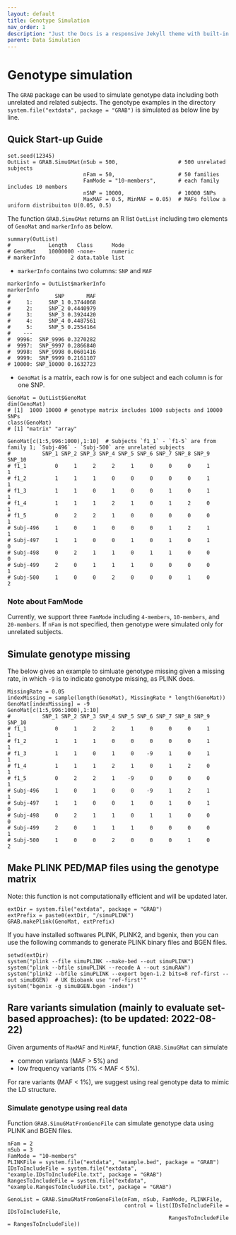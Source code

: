 ```yaml
---
layout: default
title: Genotype Simulation
nav_order: 1
description: "Just the Docs is a responsive Jekyll theme with built-in search that is easily customizable and hosted on GitHub Pages."
parent: Data Simulation
---
```


# Genotype simulation

The ```GRAB``` package can be used to simulate genotype data including both unrelated and related subjects. The genotype examples in the directory ```system.file("extdata", package = "GRAB")``` is simulated as below line by line.       

## Quick Start-up Guide

``` 
set.seed(12345)
OutList = GRAB.SimuGMat(nSub = 500,                   # 500 unrelated subjects
                        nFam = 50,                    # 50 families
                        FamMode = "10-members",       # each family includes 10 members
                        nSNP = 10000,                 # 10000 SNPs
                        MaxMAF = 0.5, MinMAF = 0.05)  # MAFs follow a uniform distribuiton U(0.05, 0.5)
```

The function ```GRAB.SimuGMat``` returns an R list ```OutList``` including two elements of ```GenoMat``` and ```markerInfo``` as below.

```
summary(OutList)
#            Length   Class      Mode   
# GenoMat    10000000 -none-     numeric
# markerInfo        2 data.table list
```

- ```markerInfo``` contains two columns: ```SNP``` and ```MAF```

```
markerInfo = OutList$markerInfo
markerInfo
#              SNP       MAF
#     1:     SNP_1 0.3744068
#     2:     SNP_2 0.4440979
#     3:     SNP_3 0.3924420
#     4:     SNP_4 0.4487561
#     5:     SNP_5 0.2554164
#    ---                    
#  9996:  SNP_9996 0.3270282
#  9997:  SNP_9997 0.2866840
#  9998:  SNP_9998 0.0601416
#  9999:  SNP_9999 0.2161107
# 10000: SNP_10000 0.1632723
```

- ```GenoMat``` is a matrix, each row is for one subject and each column is for one SNP.

```
GenoMat = OutList$GenoMat
dim(GenoMat)   
# [1]  1000 10000 # genotype matrix includes 1000 subjects and 10000 SNPs
class(GenoMat)
# [1] "matrix" "array"

GenoMat[c(1:5,996:1000),1:10]  # Subjects `f1_1` - `f1-5` are from family 1; `Subj-496` - `Subj-500` are unrelated subjects
#          SNP_1 SNP_2 SNP_3 SNP_4 SNP_5 SNP_6 SNP_7 SNP_8 SNP_9 SNP_10
# f1_1         0     1     2     2     1     0     0     0     1      1
# f1_2         1     1     1     0     0     0     0     0     1      1
# f1_3         1     1     0     1     0     0     1     0     1      1
# f1_4         1     1     1     2     1     0     1     2     0      1
# f1_5         0     2     2     1     0     0     0     0     0      1
# Subj-496     1     0     1     0     0     0     1     2     1      1
# Subj-497     1     1     0     0     1     0     1     0     1      0
# Subj-498     0     2     1     1     0     1     1     0     0      0
# Subj-499     2     0     1     1     1     0     0     0     0      1
# Subj-500     1     0     0     2     0     0     0     1     0      2

```

### Note about FamMode

Currently, we support three ```FamMode``` including ```4-members```, ```10-members```, and ```20-members```. If ```nFam``` is not specified, then genotype were simulated only for unrelated subjects.

## Simulate genotype missing

The below gives an example to simluate genotype missing given a missing rate, in which ```-9``` is to indicate genotype missing, as PLINK does.

```
MissingRate = 0.05
indexMissing = sample(length(GenoMat), MissingRate * length(GenoMat))
GenoMat[indexMissing] = -9
GenoMat[c(1:5,996:1000),1:10]
#          SNP_1 SNP_2 SNP_3 SNP_4 SNP_5 SNP_6 SNP_7 SNP_8 SNP_9 SNP_10
# f1_1         0     1     2     2     1     0     0     0     1      1
# f1_2         1     1     1     0     0     0     0     0     1      1
# f1_3         1     1     0     1     0    -9     1     0     1      1
# f1_4         1     1     1     2     1     0     1     2     0      1
# f1_5         0     2     2     1    -9     0     0     0     0      1
# Subj-496     1     0     1     0     0    -9     1     2     1      1
# Subj-497     1     1     0     0     1     0     1     0     1      0
# Subj-498     0     2     1     1     0     1     1     0     0      0
# Subj-499     2     0     1     1     1     0     0     0     0      1
# Subj-500     1     0     0     2     0     0     0     1     0      2
```

## Make PLINK PED/MAP files using the genotype matrix

Note: this function is not computationally efficient and will be updated later.

```
extDir = system.file("extdata", package = "GRAB")
extPrefix = paste0(extDir, "/simuPLINK")
GRAB.makePlink(GenoMat, extPrefix)
```

If you have installed softwares PLINK, PLINK2, and bgenix, then you can use the following commands to generate PLINK binary files and BGEN files. 

```
setwd(extDir)
system("plink --file simuPLINK --make-bed --out simuPLINK")
system("plink --bfile simuPLINK --recode A --out simuRAW")
system("plink2 --bfile simuPLINK --export bgen-1.2 bits=8 ref-first --out simuBGEN)  # UK Biobank use 'ref-first'"
system("bgenix -g simuBGEN.bgen -index")
```

## Rare variants simulation (mainly to evaluate set-based approaches): (to be updated: 2022-08-22)

Given arguments of ```MaxMAF``` and ```MinMAF```, function ```GRAB.SimuGMat``` can simulate 
- common variants (MAF > 5%) and 
- low frequency variants (1% < MAF < 5%). 

For rare variants (MAF < 1%), we suggest using real genotype data to mimic the LD structure. 

### Simulate genotype using real data

Function ```GRAB.SimuGMatFromGenoFile``` can simulate genotype data using PLINK and BGEN files.

```
nFam = 2
nSub = 3
FamMode = "10-members"
PLINKFile = system.file("extdata", "example.bed", package = "GRAB")
IDsToIncludeFile = system.file("extdata", "example.IDsToIncludeFile.txt", package = "GRAB")
RangesToIncludeFile = system.file("extdata", "example.RangesToIncludeFile.txt", package = "GRAB")

GenoList = GRAB.SimuGMatFromGenoFile(nFam, nSub, FamMode, PLINKFile,
                                     control = list(IDsToIncludeFile = IDsToIncludeFile,
                                                   RangesToIncludeFile = RangesToIncludeFile))
```

